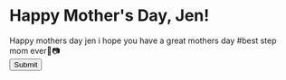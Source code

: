<!DOCTYPE html>
<html>
<head>
</head>
<body>
  <h1>Happy Mother's Day, Jen!</h1>

  <form>
    <label for="letter">Happy mothers day jen i hope you have a great mothers day #best step mom ever🌸📷  </label><br>
      <input type="submit" value="Submit">
  </form>

</body>
</html>

